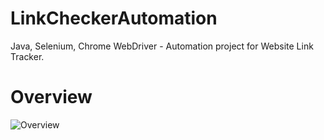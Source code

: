 # LinkCheckerAutomation
Java, Selenium, Chrome WebDriver - Automation project for Website Link Tracker.

# Overview

<img src="https://github.com/shadikur/LinkCheckerAutomation/blob/main/LinkCheckerAnimation.gif" alt="Overview">
